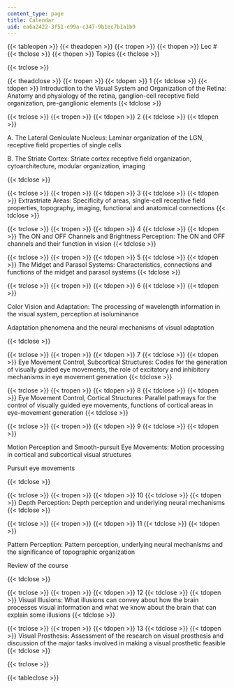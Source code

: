 ```yaml
---
content_type: page
title: Calendar
uid: ea6a2422-3f51-e99a-c347-9b1ec7b1a1b9
---
```


{{< tableopen >}}
{{< theadopen >}}
{{< tropen >}}
{{< thopen >}}
Lec #
{{< thclose >}}
{{< thopen >}}
Topics
{{< thclose >}}

{{< trclose >}}

{{< theadclose >}}
{{< tropen >}}
{{< tdopen >}}
1
{{< tdclose >}}
{{< tdopen >}}
Introduction to the Visual System and Organization of the Retina: Anatomy and physiology of the retina, ganglion-cell receptive field organization, pre-ganglionic elements
{{< tdclose >}}

{{< trclose >}}
{{< tropen >}}
{{< tdopen >}}
2
{{< tdclose >}}
{{< tdopen >}}


A. The Lateral Geniculate Nucleus: Laminar organization of the LGN, receptive field properties of single cells

B. The Striate Cortex: Striate cortex receptive field organization, cytoarchitecture, modular organization, imaging


{{< tdclose >}}

{{< trclose >}}
{{< tropen >}}
{{< tdopen >}}
3
{{< tdclose >}}
{{< tdopen >}}
Extrastriate Areas: Specificity of areas, single-cell receptive field properties, topography, imaging, functional and anatomical connections
{{< tdclose >}}

{{< trclose >}}
{{< tropen >}}
{{< tdopen >}}
4
{{< tdclose >}}
{{< tdopen >}}
The ON and OFF Channels and Brightness Perception: The ON and OFF channels and their function in vision
{{< tdclose >}}

{{< trclose >}}
{{< tropen >}}
{{< tdopen >}}
5
{{< tdclose >}}
{{< tdopen >}}
The Midget and Parasol Systems: Characteristics, connections and functions of the midget and parasol systems
{{< tdclose >}}

{{< trclose >}}
{{< tropen >}}
{{< tdopen >}}
6
{{< tdclose >}}
{{< tdopen >}}


Color Vision and Adaptation: The processing of wavelength information in the visual system, perception at isoluminance

Adaptation phenomena and the neural mechanisms of visual adaptation


{{< tdclose >}}

{{< trclose >}}
{{< tropen >}}
{{< tdopen >}}
7
{{< tdclose >}}
{{< tdopen >}}
Eye Movement Control, Subcortical Structures: Codes for the generation of visually guided eye movements, the role of excitatory and inhibitory mechanisms in eye movement generation
{{< tdclose >}}

{{< trclose >}}
{{< tropen >}}
{{< tdopen >}}
8
{{< tdclose >}}
{{< tdopen >}}
Eye Movement Control, Cortical Structures: Parallel pathways for the control of visually guided eye movements, functions of cortical areas in eye-movement generation
{{< tdclose >}}

{{< trclose >}}
{{< tropen >}}
{{< tdopen >}}
9
{{< tdclose >}}
{{< tdopen >}}


Motion Perception and Smooth-pursuit Eye Movements: Motion processing in cortical and subcortical visual structures

Pursuit eye movements


{{< tdclose >}}

{{< trclose >}}
{{< tropen >}}
{{< tdopen >}}
10
{{< tdclose >}}
{{< tdopen >}}
Depth Perception: Depth perception and underlying neural mechanisms
{{< tdclose >}}

{{< trclose >}}
{{< tropen >}}
{{< tdopen >}}
11
{{< tdclose >}}
{{< tdopen >}}


Pattern Perception: Pattern perception, underlying neural mechanisms and the significance of topographic organization

Review of the course


{{< tdclose >}}

{{< trclose >}}
{{< tropen >}}
{{< tdopen >}}
12
{{< tdclose >}}
{{< tdopen >}}
Visual Illusions: What illusions can convey about how the brain processes visual information and what we know about the brain that can explain some illusions
{{< tdclose >}}

{{< trclose >}}
{{< tropen >}}
{{< tdopen >}}
13
{{< tdclose >}}
{{< tdopen >}}
Visual Prosthesis: Assessment of the research on visual prosthesis and discussion of the major tasks involved in making a visual prosthetic feasible
{{< tdclose >}}

{{< trclose >}}

{{< tableclose >}}